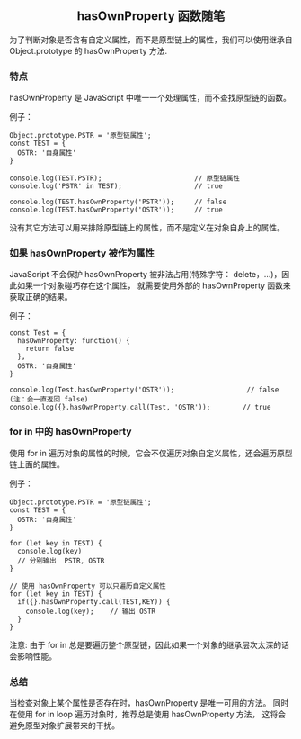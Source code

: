 <h2 align="center">hasOwnProperty 函数随笔</h2>

为了判断对象是否含有自定义属性，而不是原型链上的属性，我们可以使用继承自 Object.prototype 的 hasOwnProperty 方法.

### 特点

hasOwnProperty 是 JavaScript 中唯一一个处理属性，而不查找原型链的函数。

例子：
```
Object.prototype.PSTR = '原型链属性';
const TEST = {
  OSTR: '自身属性'
} 

console.log(TEST.PSTR);                       // 原型链属性
console.log('PSTR' in TEST);                  // true

console.log(TEST.hasOwnProperty('PSTR'));     // false
console.log(TEST.hasOwnProperty('OSTR'));     // true
```

 没有其它方法可以用来排除原型链上的属性，而不是定义在对象自身上的属性。

### 如果 hasOwnProperty 被作为属性

JavaScript 不会保护 hasOwnProperty 被非法占用(特殊字符： delete，...)，因此如果一个对象碰巧存在这个属性， 
就需要使用外部的 hasOwnProperty 函数来获取正确的结果。

例子：
```
const Test = {
  hasOwnProperty: function() {
    return false
  },
  OSTR: '自身属性'
}

console.log(Test.hasOwnProperty('OSTR'));                  // false (注：会一直返回 false)
console.log({}.hasOwnProperty.call(Test, 'OSTR'));        // true
```

### for in 中的 hasOwnProperty

使用 for in 遍历对象的属性的时候，它会不仅遍历对象自定义属性，还会遍历原型链上面的属性。

例子：
```
Object.prototype.PSTR = '原型链属性';
const TEST = {
  OSTR: '自身属性'
}

for (let key in TEST) {
  console.log(key)
  // 分别输出  PSTR, OSTR
}

// 使用 hasOwnProperty 可以只遍历自定义属性
for (let key in TEST) {
  if({}.hasOwnProperty.call(TEST,KEY)) {
    console.log(key);    // 输出 OSTR
  }
}
```

注意: 由于 for in 总是要遍历整个原型链，因此如果一个对象的继承层次太深的话会影响性能。


### 总结
当检查对象上某个属性是否存在时，hasOwnProperty 是唯一可用的方法。 
同时在使用 for in loop 遍历对象时，推荐总是使用 hasOwnProperty 方法， 
这将会避免原型对象扩展带来的干扰。